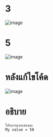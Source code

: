 # 3 #
![image](https://github.com/ThanaloekKaisai/03376836-OOP-2566-Lab-07/assets/144195683/27ccfc2f-3170-4770-86ef-4a9c42c15bc0)
# 5 #
![image](https://github.com/ThanaloekKaisai/03376836-OOP-2566-Lab-07/assets/144195683/745ea990-b9fb-479f-bcbb-1347ac78daf3)

# หลังแก้ไขโค้ด #
![image](https://github.com/ThanaloekKaisai/03376836-OOP-2566-Lab-07/assets/144195683/1449b899-cee4-4ed9-a342-ee24008f3a6e)
# อธิบาย #
```
โปรแกรมจะแสดงผล
My value = 50

